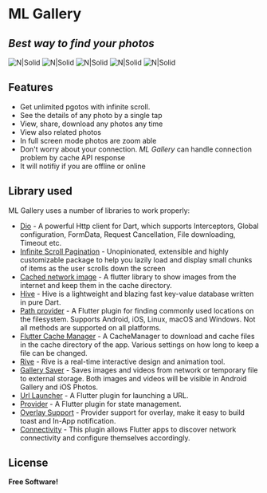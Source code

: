 # ML Gallery
## _Best way to find your photos_

![N|Solid](https://i.ibb.co/HB4Gmxp/image1.png)
![N|Solid](https://i.ibb.co/TRm4r6z/image2.png)
![N|Solid](https://i.ibb.co/wQmGrQ0/image3.png)
![N|Solid](https://i.ibb.co/vxcYmZD/image4.png)
![N|Solid](https://i.ibb.co/gt4vq8v/image5.png)

## Features

- Get unlimited pgotos with infinite scroll.
- See the details of any photo by a single tap
- View, share, download any photos any time
- View also related photos
- In full screen mode photos are zoom able
- Don't worry about your connection. _ML Gallery_ can handle connection problem by cache API response
- It will notifiy if you are offline or online

## Library used

ML Gallery uses a number of libraries to work properly:

- [Dio](https://pub.dev/packages/dio) - A powerful Http client for Dart, which supports Interceptors, Global configuration, FormData, Request Cancellation, File downloading, Timeout etc.
- [Infinite Scroll Pagination](https://pub.dev/packages/infinite_scroll_pagination) - Unopinionated, extensible and highly customizable package to help you lazily load and display small chunks of items as the user scrolls down the screen
- [Cached network image](https://pub.dev/packages/cached_network_image) - A flutter library to show images from the internet and keep them in the cache directory.
- [Hive](https://pub.dev/packages/hive) - Hive is a lightweight and blazing fast key-value database written in pure Dart.
- [Path provider](https://pub.dev/packages/path_provider) - A Flutter plugin for finding commonly used locations on the filesystem. Supports Android, iOS, Linux, macOS and Windows. Not all methods are supported on all platforms.
- [Flutter Cache Manager](https://pub.dev/packages/flutter_cache_manager) - A CacheManager to download and cache files in the cache directory of the app. Various settings on how long to keep a file can be changed.
- [Rive](https://pub.dev/packages/rive) - Rive is a real-time interactive design and animation tool.
- [Gallery Saver](https://pub.dev/packages/gallery_saver) - Saves images and videos from network or temporary file to external storage. Both images and videos will be visible in Android Gallery and iOS Photos.
- [Url Launcher](https://pub.dev/packages/url_launcher) - A Flutter plugin for launching a URL.
- [Provider](https://pub.dev/packages/provider) - A Flutter plugin for state management.
- [Overlay Support](https://pub.dev/packages/overlay_support) - Provider support for overlay, make it easy to build toast and In-App notification.
- [Connectivity](https://pub.dev/packages/connectivity) - This plugin allows Flutter apps to discover network connectivity and configure themselves accordingly.


## License

**Free Software!**
